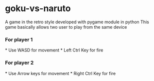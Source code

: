 <h1>goku-vs-naruto</h1>

A game in the retro style developed with pygame module in python
This game basically allows two user to play from the same device

<h3>For player 1</h3>
* Use WASD for movement
* Left Ctrl Key for fire


<h3>For player 2</h3>
* Use Arrow keys for movement
* Right Ctrl Key for fire

